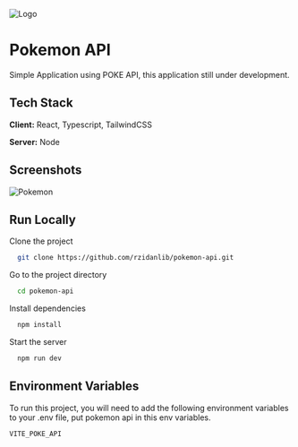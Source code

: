 
![Logo](https://miro.medium.com/v2/resize:fit:720/format:webp/1*A4AhcQBucS8bLpNRq3HCLg.png)


# Pokemon API

Simple Application using POKE API, this application still under development.


## Tech Stack

**Client:** React, Typescript, TailwindCSS

**Server:** Node


## Screenshots

![Pokemon](https://github.com/rzidanlib/pokemon-api/assets/135516816/f6e109b8-09da-4e57-996a-b883aab95a2f)


## Run Locally

Clone the project

```bash
  git clone https://github.com/rzidanlib/pokemon-api.git
```

Go to the project directory

```bash
  cd pokemon-api
```

Install dependencies

```bash
  npm install
```

Start the server

```bash
  npm run dev
```


## Environment Variables

To run this project, you will need to add the following environment variables to your .env file, put pokemon api in this env variables.

`VITE_POKE_API`

